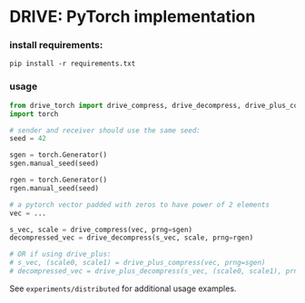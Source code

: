 # DRIVE: PyTorch implementation

### install requirements:

```setup
pip install -r requirements.txt
```

### usage 

```python
from drive_torch import drive_compress, drive_decompress, drive_plus_compress, drive_plus_decompress
import torch

# sender and receiver should use the same seed:
seed = 42

sgen = torch.Generator()
sgen.manual_seed(seed)

rgen = torch.Generator()
rgen.manual_seed(seed)

# a pytorch vector padded with zeros to have power of 2 elements
vec = ...

s_vec, scale = drive_compress(vec, prng=sgen)
decompressed_vec = drive_decompress(s_vec, scale, prng=rgen)

# OR if using drive_plus:
# s_vec, (scale0, scale1) = drive_plus_compress(vec, prng=sgen)
# decompressed_vec = drive_plus_decompress(s_vec, (scale0, scale1), prng=rgen)
```

See `experiments/distributed` for additional usage examples.
